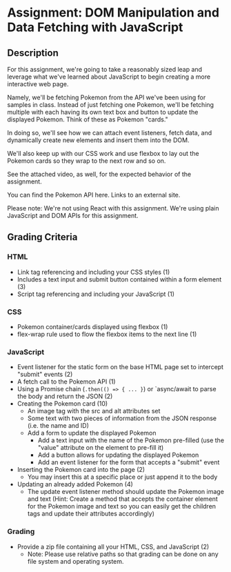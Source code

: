 # Assignment: DOM Manipulation and Data Fetching with JavaScript

## Description

For this assignment, we're going to take a reasonably sized leap and leverage what we've learned about JavaScript to begin creating a more interactive web page.

Namely, we'll be fetching Pokemon from the API we've been using for samples in class. Instead of just fetching one Pokemon, we'll be fetching multiple with each having its own text box and button to update the displayed Pokemon. Think of these as Pokemon "cards."

In doing so, we'll see how we can attach event listeners, fetch data, and dynamically create new elements and insert them into the DOM.

We'll also keep up with our CSS work and use flexbox to lay out the Pokemon cards so they wrap to the next row and so on.

See the attached video, as well, for the expected behavior of the assignment.

You can find the Pokemon API here. Links to an external site.

Please note: We're not using React with this assignment. We're using plain JavaScript and DOM APIs for this assignment.

## Grading Criteria

### HTML

- Link tag referencing and including your CSS styles (1)
- Includes a text input and submit button contained within a form element (3)
- Script tag referencing and including your JavaScript (1)

### CSS

- Pokemon container/cards displayed using flexbox (1)
- flex-wrap rule used to flow the flexbox items to the next line (1)

### JavaScript

- Event listener for the static form on the base HTML page set to intercept "submit" events (2)
- A fetch call to the Pokemon API (1)
- Using a Promise chain (```.then(() => { ... }```) or `async/await to parse the body and return the JSON (2)
- Creating the Pokemon card (10)
  - An image tag with the src and alt attributes set
  - Some text with two pieces of information from the JSON response (i.e. the name and ID)
  - Add a form to update the displayed Pokemon
    - Add a text input with the name of the Pokemon pre-filled (use the "value" attribute on the element to pre-fill it)
    - Add a button allows for updating the displayed Pokemon
    - Add an event listener for the form that accepts a "submit" event
- Inserting the Pokemon card into the page (2)
  - You may insert this at a specific place or just append it to the body
- Updating an already added Pokemon (4)
  - The update event listener method should update the Pokemon image and text (Hint: Create a method that accepts the container element for the Pokemon image and text so you can easily get the children tags and update their attributes accordingly)

### Grading

- Provide a zip file containing all your HTML, CSS, and JavaScript (2)
  - Note: Please use relative paths so that grading can be done on any file system and operating system.
